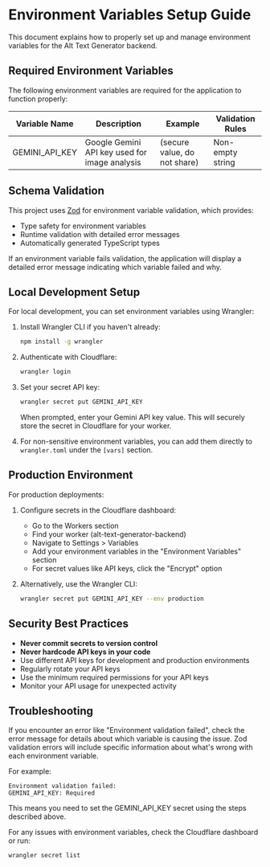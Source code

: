 # Environment Variables Setup Guide

This document explains how to properly set up and manage environment variables for the Alt Text Generator backend.

## Required Environment Variables

The following environment variables are required for the application to function properly:

| Variable Name  | Description                                   | Example                      | Validation Rules |
| -------------- | --------------------------------------------- | ---------------------------- | ---------------- |
| GEMINI_API_KEY | Google Gemini API key used for image analysis | (secure value, do not share) | Non-empty string |

## Schema Validation

This project uses [Zod](https://github.com/colinhacks/zod) for environment variable validation, which provides:

- Type safety for environment variables
- Runtime validation with detailed error messages
- Automatically generated TypeScript types

If an environment variable fails validation, the application will display a detailed error message indicating which variable failed and why.

## Local Development Setup

For local development, you can set environment variables using Wrangler:

1. Install Wrangler CLI if you haven't already:

   ```bash
   npm install -g wrangler
   ```

2. Authenticate with Cloudflare:

   ```bash
   wrangler login
   ```

3. Set your secret API key:

   ```bash
   wrangler secret put GEMINI_API_KEY
   ```

   When prompted, enter your Gemini API key value. This will securely store the secret in Cloudflare for your worker.

4. For non-sensitive environment variables, you can add them directly to `wrangler.toml` under the `[vars]` section.

## Production Environment

For production deployments:

1. Configure secrets in the Cloudflare dashboard:

   - Go to the Workers section
   - Find your worker (alt-text-generator-backend)
   - Navigate to Settings > Variables
   - Add your environment variables in the "Environment Variables" section
   - For secret values like API keys, click the "Encrypt" option

2. Alternatively, use the Wrangler CLI:
   ```bash
   wrangler secret put GEMINI_API_KEY --env production
   ```

## Security Best Practices

- **Never commit secrets to version control**
- **Never hardcode API keys in your code**
- Use different API keys for development and production environments
- Regularly rotate your API keys
- Use the minimum required permissions for your API keys
- Monitor your API usage for unexpected activity

## Troubleshooting

If you encounter an error like "Environment validation failed", check the error message for details about which variable is causing the issue. Zod validation errors will include specific information about what's wrong with each environment variable.

For example:

```
Environment validation failed:
GEMINI_API_KEY: Required
```

This means you need to set the GEMINI_API_KEY secret using the steps described above.

For any issues with environment variables, check the Cloudflare dashboard or run:

```bash
wrangler secret list
```
